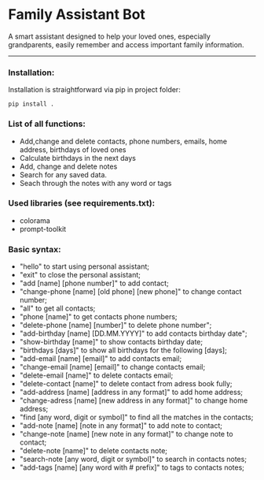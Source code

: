 # Family Assistant Bot  

A smart assistant designed to help your loved ones, especially grandparents, easily remember and access important family information.  

---

### Installation:
Installation is straightforward via pip in project folder:
```
pip install .
```

### List of all functions:
- Add,change and delete contacts, phone numbers, emails, home address, birthdays of loved ones
- Calculate birthdays in the next days
- Add, change and delete notes
- Search for any saved data.
- Seach through the notes with any word or tags

### Used libraries (see requirements.txt):
- colorama
- prompt-toolkit


### Basic syntax:
- "hello"                                            to start using personal assistant;
- "exit"                                             to close the personal assistant;
- "add [name] [phone number]"                        to add contact;
- "change-phone [name] [old phone] [new phone]"      to change contact number;
- "all"                                              to get all contacts;
- "phone [name]"                                     to get contacts phone numbers;
- "delete-phone [name] [number]"                     to delete phone number";
- "add-birthday [name] [DD.MM.YYYY]"                 to add contacts birthday date";
- "show-birthday [name]"                             to show contacts birthday date;
- "birthdays [days]"                                 to show all birthdays for the following [days];
- "add-email [name] [email]"                         to add contacts email;
- "change-email [name] [email]"                      to change contacts email;
- "delete-email [name]"                              to delete contacts email;
- "delete-contact [name]"                            to delete contact from adress book fully;
- "add-address [name] [address in any format]"       to add home address;
- "change-adress [name] [new address in any format]" to change home address;
- "find [any word, digit or symbol]"                 to find all the matches in the contacts;
- "add-note [name] [note in any format]"             to add note to contact;
- "change-note [name] [new note in any format]"      to change note to contact;
- "delete-note [name]"                               to delete contacts note;
- "search-note [any word, digit or symbol]"          to search in contacts notes;
- "add-tags [name] [any word with # prefix]"         to tags to contacts notes;
